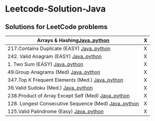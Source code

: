 # Leetcode-Solution-Java
## **Solutions for LeetCode problems**

| Arrays & Hashing<a href = "src/main/java/Arrays & Hashing">Java..<a href = "src/main/java/Arrays & Hashing">python | X |
| ------------- | ------------- |
|217.Contains Duplicate (EASY) <a href = "src/main/java/Arrays & Hashing/Contains_Duplicate.java">Java..<a href = "src/main/python/Arrays/ContainsDuplicate.py">python| X |
|242. Valid Anagram (EASY) <a href = "src/main/java/Arrays & Hashing/Contains_Duplicate.java">Java..<a href = "src/main/python/Arrays/ContainsDuplicate.py">python| X |
|1. Two Sum (EASY) <a href = "src/main/java/Arrays & Hashing/Contains_Duplicate.java">Java..<a href = "src/main/python/Arrays/ContainsDuplicate.py">python| X |
|49.Group Anagrams (Med) <a href = "src/main/java/Arrays & Hashing/Contains_Duplicate.java">Java..<a href = "src/main/python/Arrays/ContainsDuplicate.py">python| X |
|347.Top K Frequent Elements (Med.) <a href = "src/main/java/Arrays & Hashing/Contains_Duplicate.java">Java..<a href = "src/main/python/Arrays/ContainsDuplicate.py">python| X |
|36.Valid Sudoku (Med.) <a href = "src/main/java/Arrays & Hashing/Contains_Duplicate.java">Java..<a href = "src/main/python/Arrays/ContainsDuplicate.py">python| X |
|238.Product of Array Except Self (Med) <a href = "src/main/java/Arrays & Hashing/Contains_Duplicate.java">Java..<a href = "src/main/python/Arrays/ContainsDuplicate.py">python| X |
|128. Longest Consecutive Sequence (Med) <a href = "src/main/java/Arrays & Hashing/Contains_Duplicate.java">Java..<a href = "src/main/python/Arrays/ContainsDuplicate.py">python| X |
|125.Valid Palindrome (Easy) <a href = "src/main/java/Arrays & Hashing/Contains_Duplicate.java">Java..<a href = "src/main/python/Arrays/ContainsDuplicate.py">python| X |

